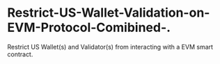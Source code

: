# Restrict-US-Wallet-Validation-on-EVM-Protocol-Comibined-.
Restrict US Wallet(s) and Validator(s) from interacting with a EVM smart contract.
